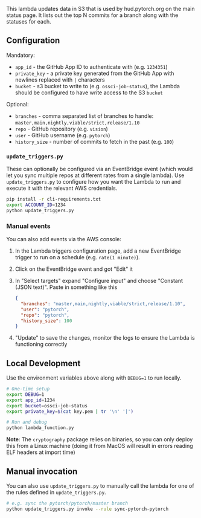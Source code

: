 This lambda updates data in S3 that is used by hud.pytorch.org on the main status page. It lists out the top N commits for a branch along with the statuses for each.

## Configuration

Mandatory:

- `app_id` - the GitHub App ID to authenticate with (e.g. `1234351`)
- `private_key` - a private key generated from the GitHub App with newlines replaced with `|` characters
- `bucket` - s3 bucket to write to (e.g. `ossci-job-status`), the Lambda should be configured to have write access to the S3 `bucket`

Optional:

- `branches` - comma separated list of branches to handle: `master,main,nightly,viable/strict,release/1.10`
- `repo` - GitHub repository (e.g. `vision`)
- `user` - GitHub username (e.g. `pytorch`)
- `history_size` - number of commits to fetch in the past (e.g. `100`)

### `update_triggers.py`

These can optionally be configured via an EventBridge event (which would let you sync multiple repos at different rates from a single lambda). Use `update_triggers.py` to configure how you want the Lambda to run and execute it with the relevant AWS credentials.

```bash
pip install -r cli-requirements.txt
export ACCOUNT_ID=1234
python update_triggers.py
```

### Manual events

You can also add events via the AWS console:

1. In the Lambda triggers configuration page, add a new EventBridge trigger to run on a schedule (e.g. `rate(1 minute)`).
2. Click on the EventBridge event and got "Edit" it
3. In "Select targets" expand "Configure input" and choose "Constant (JSON text)". Paste in something like this

   ```json
   {
     "branches": "master,main,nightly,viable/strict,release/1.10",
     "user": "pytorch",
     "repo": "pytorch",
     "history_size": 100
   }
   ```

4. "Update" to save the changes, monitor the logs to ensure the Lambda is functioning correctly

## Local Development

Use the environment variables above along with `DEBUG=1` to run locally.

```bash
# One-time setup
export DEBUG=1
export app_id=1234
export bucket=ossci-job-status
export private_key=$(cat key.pem | tr '\n' '|')

# Run and debug
python lambda_function.py
```

**Note**: The `cryptography` package relies on binaries, so you can only deploy this from a Linux machine (doing it from MacOS will result in errors reading ELF headers at import time)

## Manual invocation

You can also use `update_triggers.py` to manually call the lambda for one of the rules defined in `update_triggers.py`.

```bash
# e.g. sync the pytorch/pytorch/master branch
python update_triggers.py invoke --rule sync-pytorch-pytorch
```
